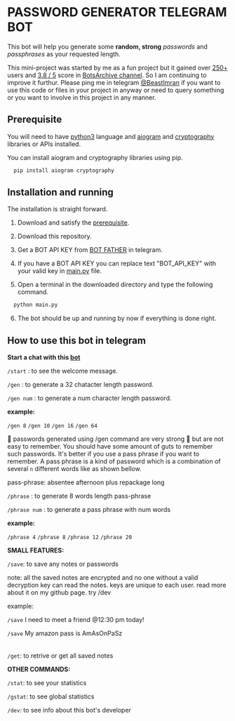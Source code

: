 # PASSWORD GENERATOR TELEGRAM BOT

This bot will help you generate some **random, strong** *passwords* and *passphrases* as your requested length.

This mini-project was started by me as a fun project but it gained over [250+](https://t.me/BotsArchive/1786 "BotsArchive post link") users and [3.8 / 5](https://t.me/BotsArchive/1786 "BotsArchive post link") score in [BotsArchive channel](https://t.me/BotsArchive "BotsArchive channel"). So I am continuing to improve it furthur.
Please ping me in telegram [@BeastImran](https://t.me/BeastImran) if you want to use this code or files in your project in anyway or need to query something or you want to involve in this project in any manner.



## Prerequisite

You will need to have [python3](https://www.python.org/ "python official site") language and [aiogram](https://pypi.org/project/aiogram/ "pip site for aiogram") and [cryptography](https://pypi.org/project/cryptography/) libraries or APIs installed.

You can install aiogram and cryptography libraries using pip.
```bash
  pip install aiogram cryptography
```
## Installation and running

The installation is straight forward.

  1. Download and satisfy the [prerequisite](#prerequisite "prerequisite").
  
  2. Download this repository.
  
  3. Get a BOT API KEY from [BOT FATHER](https://t.me/botfather) in telegram.
  
  4. If you have a BOT API KEY you can replace text "BOT_API_KEY" with your valid key in [main.py](https://github.com/BeastImran/password-generator-bot/blob/main/main.py "main.py file") file.
  
  5. Open a terminal in the downloaded directory and type the following command.
  
  ```bash
    python main.py
  ```
  
  6. The bot should be up and running by now if everything is done right.

## How to use this bot in telegram

**Start a chat with this [bot](https://t.me/SimpleStrongPasswordGeneratorBot "bot telegram link")**

  `/start` : to see the welcome message.
  
  `/gen` : to generate a 32 chatacter length password.
  
  `/gen num` : to generate a num character length password.
  
  **example:**

  `/gen 8` `/gen 10` `/gen 16` `/gen 64`

  🔑 passwords generated using /gen command are very strong 💪 but are not easy to remember. You should have some amount of guts to remember such passwords.
  It's better if you use a pass phrase if you want to remember. A pass phrase is a kind of password which is a combination of several `n` different words like as shown bellow.
  
  pass-phrase: absentee afternoon plus repackage long
  
  `/phrase` : to generate 8 words length pass-phrase

  `/phrase num` : to generate a pass phrase with num words
  
  **example:**
  
  `/phrase 4` `/phrase 8` `/phrase 12` `/phrase 20`
  
  **SMALL FEATURES:**

  `/save`: to save any notes or passwords

  note: all the saved notes are encrypted and no one without a valid decryption key can read the notes. keys are unique to each user. read more about it on my github page. try /dev

  example:

  `/save` I need to meet a friend @12:30 pm today!

  `/save` My amazon pass is AmAsOnPaSz
<br><br><br>
  `/get`: to retrive or get all saved notes

  **OTHER COMMANDS:**
  
  `/stat`: to see your statistics
  
  `/gstat`: to see global statistics
  
  `/dev`: to see info about this bot's developer
